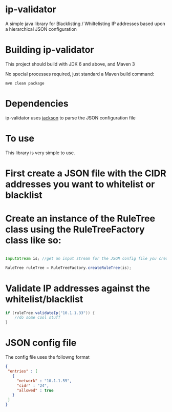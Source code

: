 ip-validator
============

A simple java library for Blacklisting / Whiltelisting IP addresses based upon a hierarchical JSON configuration


Building ip-validator
=====================

This project should build with JDK 6 and above, and Maven 3 

No special processes required, just standard a Maven build command:

```
mvn clean package
```

Dependencies
============

ip-validator uses [jackson](http://jackson.codehaus.org/) to parse the JSON configuration file


To use
======

This library is very simple to use.

# First create a JSON file with the CIDR addresses you want to whitelist or blacklist
# Create an instance of the RuleTree class using the RuleTreeFactory class like so:
```java

InputStream is; //get an input stream for the JSON config file you created 

RuleTree ruleTree = RuleTreeFactory.createRuleTree(is);

``` 

# Validate IP addresses against the whitelist/blacklist
```java
if (ruleTree.validateIp("10.1.1.33")) {
	//do some cool stuff
}
```

JSON config file
================

The config file uses the followng format

```json
{
 "entries" : [
   {
     "network" : "10.1.1.55",
     "cidr" : "24",
     "allowed" : true
   }
 ]
}
```
